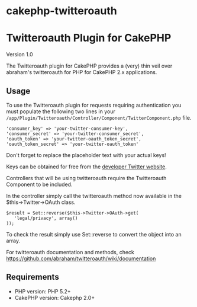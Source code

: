cakephp-twitteroauth
====================

# Twitteroauth Plugin for CakePHP #

Version 1.0

The Twitteroauth plugin for CakePHP provides a (very) thin veil over abraham&#39;s twitteroauth for PHP for CakePHP 2.x applications.

## Usage ##

To use the Twitteroauth plugin for requests requiring authentication you must populate the following two lines in your `/app/Plugin/Twitteroauth/Controller/Component/TwitterComponent.php` file.

    'consumer_key' => 'your-twitter-consumer-key',
    'consumer_secret' => 'your-twitter-consumer_secret',
    'oauth_token' => 'your-twitter-oauth_token_secret',
    'oauth_token_secret' => 'your-twitter-oauth_token'

Don't forget to replace the placeholder text with your actual keys!

Keys can be obtained for free from the [developer Twitter website](https://dev.twitter.com).

Controllers that will be using twitteroauth require the Twitteroauth Component to be included.

In the controller simply call the twitteroauth method now available in the $this->Twitter->OAuth class.

    $result = Set::reverse($this->Twitter->OAuth->get(
       'legal/privacy', array()
    ));

To check the result simply use Set::reverse to convert the object into an array.

For twitteroauth documentation and methods, check https://github.com/abraham/twitteroauth/wiki/documentation

## Requirements ##

* PHP version: PHP 5.2+
* CakePHP version: Cakephp 2.0+